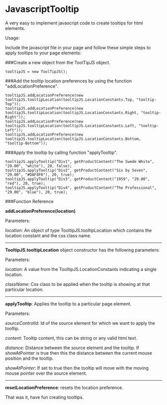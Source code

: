 JavascriptTooltip
==================

A very easy to implement javascript code to create tooltips for html elements. 

Usage:

Include the javascript file in your page and follow these simple steps to apply tooltips to your page elements:

###Create a new object from the ToolTipJS object.

```
tooltipJS = new ToolTipJS();
```

###Add the tooltip location preferences by using the function "addLocationPreference".

```
tooltipJS.addLocationPreference(new tooltipJS.tooltipLocation(tooltipJS.LocationConstants.Top, "tooltip-Top"));
tooltipJS.addLocationPreference(new tooltipJS.tooltipLocation(tooltipJS.LocationConstants.Right, "tooltip-Right"));
tooltipJS.addLocationPreference(new tooltipJS.tooltipLocation(tooltipJS.LocationConstants.Left, "tooltip-Left"));
tooltipJS.addLocationPreference(new tooltipJS.tooltipLocation(tooltipJS.LocationConstants.Bottom, "tooltip-Bottom"));
```

###Apply the tooltip by calling function "applyTooltip".

```
tooltipJS.applyTooltip("Div1", getProductContent("The Swede White", "29.00", "white"), 20, false);
tooltipJS.applyTooltip("Div2", getProductContent("Six by Seven", "29.00", "#DAF4F0"), 20, true);
tooltipJS.applyTooltip("Div3", getProductContent("1959", "29.00", "red"), 20, true);
tooltipJS.applyTooltip("Div4", getProductContent("The Professional", "29.00", "blue"), 20, true);
```

###Function Reference

**addLocationPreference(location)**

Parameters:

_location_: An object of type TooltipJS.tooltipLocation which contains the location constant and the css class name. 

***

**TooltipJS.tooltipLocation** object constructor has the following parameters: 

Parameters:

_location_: A value from the TooltipJS.LocationConstants indicating a single location.

_className_: Css class to be applied when the tooltip is showing at that particular location.

***

**applyTooltip**: Applies the tooltip to a particular page element.

Parameters:

_sourceControlId_: Id of the source element for which we want to apply the tooltip.

_content_: Tooltip content, this can be string or any valid html text. 

_distance_: Distance between the source element and the tooltip. If showAtPointer is true then this the distance between the current mouse position and the tooltip. 

_showAtPointer_: If set to true then the tooltip will move with the moving mouse pointer over the source element. 

***

**resetLocationPreference**: resets the location preference.

That was it, have fun creating tooltips.
